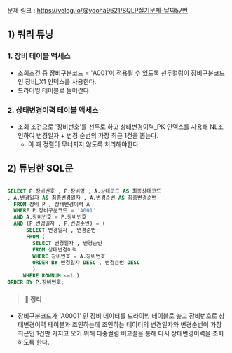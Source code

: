 문제 링크 : https://velog.io/@yooha9621/SQLP실기문제-날짜57번

## 1) 쿼리 튜닝
### 1. 장비 테이블 액세스
- 조회조건 중 장비구분코드 = 'A001'이 적용될 수 있도록 선두컬럼이 장비구분코드인 장비_X1 인덱스를 사용한다.
- 드라이빙 테이블로 들어간다.
   
### 2. 상태변경이력 테이블 액세스
- 조회 조건으로 '장비번호'를 선두로 하고 상태변경이력_PK 인덱스를 사용해 NL조인하여 변경일자 + 변경 순번의 가장 최근 1건을 뽑는다. 
   - 이 때 정렬이 무너지지 않도록 처리해야한다.
## 2) 튜닝한 SQL문
   
```sql

SELECT P.장비번호 , P.장비명 , A.상태코드 AS 최종상태코드
, A.변경일자 AS 최종변경일자 , A.변경순번 AS 최종변경순번
  FROM 장비 P , 상태변경이력 A
  WHERE P.장비구분코드 = 'A001'
  AND A.장비번호 = P.장비번호
  AND (P.변경일자 , P.변경순번) = (
	  SELECT 변경일자 , 변경순번
      FROM (
        SELECT 변경일자 , 변경순번
        FROM 상태변경이력 
        WHERE 장비번호 = A.장비번호
        ORDER BY 변경일자 DESC , 변경순번 DESC
        )
     WHERE ROWNUM <=1 )
ORDER BY P.장비번호;
```
> #### 🍎 정리
- 장비구분코드가 'A0001' 인 장비 데이터를 드라이빙 테이블로 놓고 장비번호로 상태변경이력 테이블과 조인하는데 조인하는 데이터의 변경일자와 변경순번이 가장 최근인 1건만 가지고 오기 위해 다중컬럼 비교절을 통해 다시 상태변경이력을 조회하도록 한다.
   

   